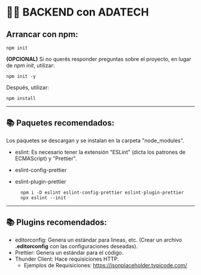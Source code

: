 # 👩‍💻 BACKEND con ADATECH

## Arrancar con npm:
    npm init

__(OPCIONAL)__ Si no querés responder preguntas sobre el proyecto, en lugar de _npm init_, utilizar:

    npm init -y

Después, utilizar:

    npm install

----
## 📚 Paquetes recomendados:

Los paquetes se descargan y se instalan en la carpeta "node_modules".

* eslint: Es necesario tener la extensión "ESLint" (dicta los patrones de ECMAScript) y "Prettier".
* eslint-config-prettier
* eslint-plugin-prettier

        npm i -D eslint eslint-config-prettier eslint-plugin-prettier
        npx eslint --init

----
## 📚 Plugins recomendados:

* editorconfig: Genera un estándar para lineas, etc. (Crear un archivo __.editorconfig__ con las configuraciones deseadas).
* Prettier: Genera un estándar para el código.
* Thunder Client: Hace requisiciones HTTP.
    - Ejemplos de Requisiciones: https://jsonplaceholder.typicode.com/